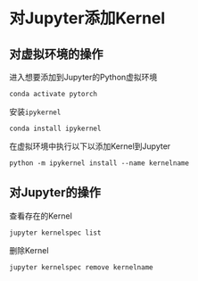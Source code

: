 # 对Jupyter添加Kernel

## 对虚拟环境的操作

进入想要添加到Jupyter的Python虚拟环境

`conda activate pytorch`

安装`ipykernel`

`conda install ipykernel`

在虚拟环境中执行以下以添加Kernel到Jupyter

`python -m ipykernel install --name kernelname`

## 对Jupyter的操作

查看存在的Kernel

`jupyter kernelspec list`

删除Kernel

`jupyter kernelspec remove kernelname`

